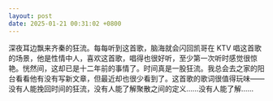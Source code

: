 ```yaml
---
layout: post
date: 2025-01-21 00:31:02 +0800
---
```


深夜耳边飘来齐秦的狂流。每每听到这首歌，脑海就会闪回凯哥在 KTV 唱这首歌的场景，他是性情中人，喜欢这首歌，唱得也很好听，至少第一次听时感觉很惊艳。恍然间，这却已是十二年前的事情了。时间真是一股狂流。我总会去之家的阳台看看他有没有写新文章，但最近却也很少看到了。这首歌的歌词很值得玩味——没有人能挽回时间的狂流，没有人能了解聚散之间的定义……没有人能了解……
